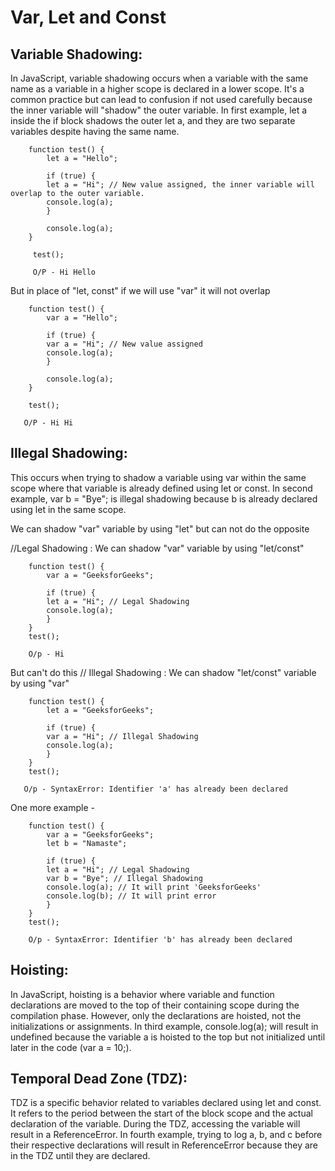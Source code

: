 Var, Let and Const
===========================================================================================
Variable Shadowing:
-------------------
In JavaScript, variable shadowing occurs when a variable with the same name as a variable in a higher scope is declared in a lower scope.
It's a common practice but can lead to confusion if not used carefully because the inner variable will "shadow" the outer variable.
In first example, let a inside the if block shadows the outer let a, and they are two separate variables despite having the same name.

        function test() {
            let a = "Hello";
  
            if (true) {
            let a = "Hi"; // New value assigned, the inner variable will overlap to the outer variable.
            console.log(a);
            }
  
            console.log(a);
        }
  
         test();

         O/P - Hi Hello

 But in place of "let, const" if we will use "var" it will not overlap

        function test() {
            var a = "Hello";
        
            if (true) {
            var a = "Hi"; // New value assigned
            console.log(a);
            }
        
            console.log(a);
        }
        
        test();

       O/P - Hi Hi

Illegal Shadowing:
-------------------
This occurs when trying to shadow a variable using var within the same scope where that variable is already defined using let or const.
In second example, var b = "Bye"; is illegal shadowing because b is already declared using let in the same scope.

We can shadow "var" variable by using "let" but can not do the opposite 

//Legal Shadowing : We can shadow "var" variable by using "let/const"

        function test() {
            var a = "GeeksforGeeks";
        
            if (true) {
            let a = "Hi"; // Legal Shadowing
            console.log(a); 
            }
        }
        test();

        O/p - Hi

 But can't do this 
 // Illegal Shadowing : We can shadow "let/const" variable by using "var"

        function test() {
            let a = "GeeksforGeeks";
        
            if (true) {
            var a = "Hi"; // Illegal Shadowing
            console.log(a); 
            }
        }
        test();

       O/p - SyntaxError: Identifier 'a' has already been declared

One more example - 

        function test() {
            var a = "GeeksforGeeks";
            let b = "Namaste";
        
            if (true) {
            let a = "Hi"; // Legal Shadowing
            var b = "Bye"; // Illegal Shadowing
            console.log(a); // It will print 'GeeksforGeeks'
            console.log(b); // It will print error
            }
        }
        test();

        O/p - SyntaxError: Identifier 'b' has already been declared

Hoisting:
----------------
In JavaScript, hoisting is a behavior where variable and function declarations are moved to the top of their containing scope during the compilation phase.
However, only the declarations are hoisted, not the initializations or assignments.
In third example, console.log(a); will result in undefined because the variable a is hoisted to the top but not initialized until later in the code (var a = 10;).

Temporal Dead Zone (TDZ):
-----------------------------
TDZ is a specific behavior related to variables declared using let and const. It refers to the period between the start of the block scope and the actual declaration of the variable.
During the TDZ, accessing the variable will result in a ReferenceError.
In fourth example, trying to log a, b, and c before their respective declarations will result in ReferenceError because they are in the TDZ until they are declared.